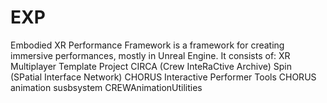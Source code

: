 # EXP
Embodied XR Performance Framework is a framework for creating immersive performances, mostly in Unreal Engine.
It consists of:
XR Multiplayer Template Project
CIRCA (Crew InteRaCtive Archive)
Spin (SPatial Interface Network) 
CHORUS
  Interactive Performer Tools
	CHORUS animation susbsystem
  CREWAnimationUtilities

